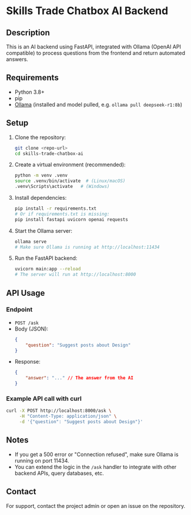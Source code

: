 # Skills Trade Chatbox AI Backend

## Description

This is an AI backend using FastAPI, integrated with Ollama (OpenAI API compatible) to process questions from the frontend and return automated answers.

## Requirements

-   Python 3.8+
-   pip
-   [Ollama](https://ollama.com/) (installed and model pulled, e.g. `ollama pull deepseek-r1:8b`)

## Setup

1. Clone the repository:
    ```bash
    git clone <repo-url>
    cd skills-trade-chatbox-ai
    ```
2. Create a virtual environment (recommended):
    ```bash
    python -m venv .venv
    source .venv/bin/activate  # (Linux/macOS)
    .venv\Scripts\activate   # (Windows)
    ```
3. Install dependencies:
    ```bash
    pip install -r requirements.txt
    # Or if requirements.txt is missing:
    pip install fastapi uvicorn openai requests
    ```
4. Start the Ollama server:
    ```bash
    ollama serve
    # Make sure Ollama is running at http://localhost:11434
    ```
5. Run the FastAPI backend:
    ```bash
    uvicorn main:app --reload
    # The server will run at http://localhost:8000
    ```

## API Usage

### Endpoint

-   `POST /ask`
-   Body (JSON):
    ```json
    {
    	"question": "Suggest posts about Design"
    }
    ```
-   Response:
    ```json
    {
    	"answer": "..." // The answer from the AI
    }
    ```

### Example API call with curl

```bash
curl -X POST http://localhost:8000/ask \
     -H "Content-Type: application/json" \
     -d '{"question": "Suggest posts about Design"}'
```

## Notes

-   If you get a 500 error or "Connection refused", make sure Ollama is running on port 11434.
-   You can extend the logic in the `/ask` handler to integrate with other backend APIs, query databases, etc.

## Contact

For support, contact the project admin or open an issue on the repository.
